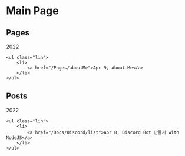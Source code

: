 # Main Page

## Pages
<div>
    <div class="circleAndH1">
        <div class="circleSt"></div>
        <bigText>
            2022
        </bigText>
    </div>

    <ul class="lin">
        <li>
            <a href="/Pages/aboutMe">Apr 9, About Me</a>
        </li>
    </ul>
</div>

## Posts
<div>
    <div class="circleAndH1">
        <div class="circleSt"></div>
        <bigText>
            2022
        </bigText>
    </div>

    <ul class="lin">
        <li>
            <a href="/Docs/Discord/list">Apr 8, Discord Bot 만들기 with NodeJS</a>
        </li>
    </ul>
</div>
